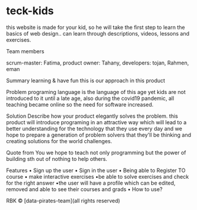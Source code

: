 # teck-kids
this website is made for your kid, so he will take the first step to learn the basics of web design.. can learn through descriptions, videos, lessons and exercises.

Team members

scrum-master: Fatima,
 product owner: Tahany,
  developers: tojan, Rahmen, eman


Summary
learning & have fun this is our approach in this product

Problem
programing language is the language of this age yet kids are not introduced to it until a late age, also during the covid19 pandemic, all teaching became online so the need for software increased. 

Solution
Describe how your product elegantly solves the problem.
this product will introduce programing in an attractive way which will lead to a better understanding for the technology that they use every day and we hope to prepare a generation of problem solvers that they'll be thinking and creating solutions for the world challenges.     

Quote from You
we hope to teach not only programming but the power of building sth out of nothing to help others. 



Features
• Sign up the user
• Sign in the user
• Being able to Register TO course
• make interactive exercises
•be able to solve exercises and check for the right answer
•the user will have a profile which can be edited, removed and able to see their courses and grads
•
How to use?

RBK © [data-pirates-team](all rights reserved)
